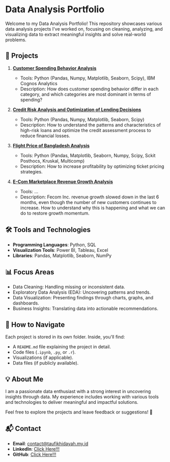 # Data Analysis Portfolio

Welcome to my Data Analysis Portfolio! This repository showcases various data analysis projects I've worked on, focusing on cleaning, analyzing, and visualizing data to extract meaningful insights and solve real-world problems.

## 📂 Projects

1. **[Customer Spending Behavior Analysis](./Project-1-Customer-Spending-Behavior-Analysis/)**  
   - Tools: Python (Pandas, Numpy, Matplotlib, Seaborn, Scipy), IBM Cognos Analytics 
   - Description: How does customer spending behavior differ in each category, and which categories are most dominant in terms of spending?

2. **[Credit Risk Analysis and Optimization of Lending Decisions](./Project-2-Credit-Risk-Analysis-and-Optimization-of-Lending-Decisions/)**  
   - Tools: Python (Pandas, Numpy, Matplotlib, Seaborn, Scipy)
   - Description: How to understand the patterns and characteristics of high-risk loans and optimize the credit assessment process to reduce financial losses.

3. **[Flight Price of Bangladesh Analysis](./Project-3-Flight-Price-Dataset-of-Bangladesh-Analysis/)**  
   - Tools: Python (Pandas, Matplotlib, Seaborn, Numpy, Scipy, Sckit Posthocs, Kruskal, Multicomp)
   - Description: How to increase profitability by optimizing ticket pricing strategies.

4. **[E-Com Marketplace Revenue Growth Analysis](./Project-4-E_Com-Marketplace-Revenue-Growth-Analysis/)**  
   - Tools: ...
   - Description: Fecom Inc. revenue growth slowed down in the last 6 months, even though the number of new customers continues to increase. How to understand why this is happening and what we can do to restore growth momentum.

## 🛠️ Tools and Technologies
- **Programming Languages**: Python, SQL
- **Visualization Tools**: Power BI, Tableau, Excel
- **Libraries**: Pandas, Matplotlib, Seaborn, NumPy

## 📊 Focus Areas
- Data Cleaning: Handling missing or inconsistent data.
- Exploratory Data Analysis (EDA): Uncovering patterns and trends.
- Data Visualization: Presenting findings through charts, graphs, and dashboards.
- Business Insights: Translating data into actionable recommendations.

## 📑 How to Navigate
Each project is stored in its own folder. Inside, you'll find:
- A `README.md` file explaining the project in detail.
- Code files (`.ipynb`, `.py`, or `.r`).
- Visualizations (if applicable).
- Data files (if publicly available).

## 💡 About Me
I am a passionate data enthusiast with a strong interest in uncovering insights through data. My experience includes working with various tools and technologies to deliver meaningful and impactful solutions.

Feel free to explore the projects and leave feedback or suggestions! 🚀

## 📬 Contact
- **Email**: contact@taufikhidayah.my.id
- **LinkedIn**: [Click Here!!!](https://linkedin.com/in/hidayah24)
- **GitHub**: [Click Here!!!](https://github.com/hidayah24)

